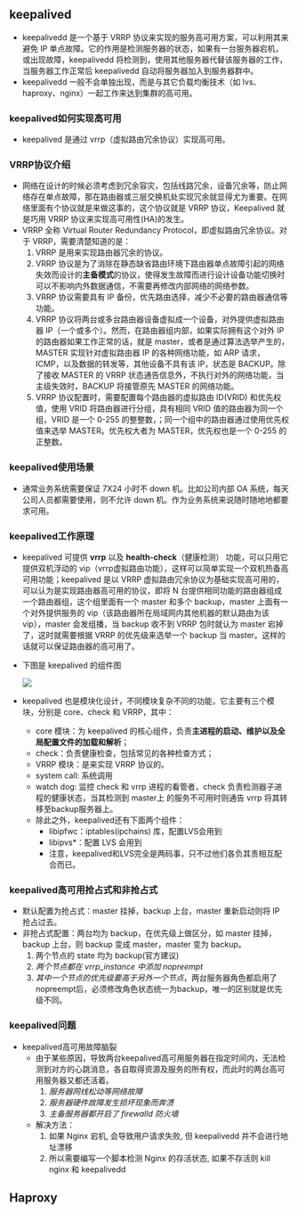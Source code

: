 ## keepalived

- keepalivedd 是一个基于 VRRP 协议来实现的服务高可用方案，可以利用其来避免 IP 单点故障。它的作用是检测服务器的状态，如果有一台服务器宕机，或出现故障，keepalivedd 将检测到，使用其他服务器代替该服务器的工作，当服务器工作正常后 keepalivedd 自动将服务器加入到服务器群中。
- keepalivedd 一般不会单独出现，而是与其它负载均衡技术（如 lvs、haproxy、nginx）一起工作来达到集群的高可用。

### keepalived如何实现高可用

- keepalived 是通过 vrrp（虚拟路由冗余协议）实现高可用。

### VRRP协议介绍
- 网络在设计的时候必须考虑到冗余容灾，包括线路冗余，设备冗余等，防止网络存在单点故障，那在路由器或三层交换机处实现冗余就显得尤为重要。在网络里面有个协议就是来做这事的，这个协议就是 VRRP 协议，Keepalived 就是巧用 VRRP 协议来实现高可用性(HA)的发生。
- VRRP 全称 Virtual Router Redundancy Protocol，即虚拟路由冗余协议。对于 VRRP，需要清楚知道的是：
  1. VRRP 是用来实现路由器冗余的协议。
  2. VRRP 协议是为了消除在静态缺省路由环境下路由器单点故障引起的网络失效而设计的**主备模式**的协议，使得发生故障而进行设计设备功能切换时可以不影响内外数据通信，不需要再修改内部网络的网络参数。
  3. VRRP 协议需要具有 IP 备份，优先路由选择，减少不必要的路由器通信等功能。
  4. VRRP 协议将两台或多台路由器设备虚拟成一个设备，对外提供虚拟路由器 IP（一个或多个）。然而，在路由器组内部，如果实际拥有这个对外 IP 的路由器如果工作正常的话，就是 master，或者是通过算法选举产生的，MASTER 实现针对虚拟路由器 IP 的各种网络功能，如 ARP 请求，ICMP，以及数据的转发等，其他设备不具有该 IP，状态是 BACKUP。除了接收 MASTER 的 VRRP 状态通告信息外，不执行对外的网络功能，当主级失效时，BACKUP 将接管原先 MASTER 的网络功能。
  5. VRRP 协议配置时，需要配置每个路由器的虚拟路由 ID(VRID) 和优先权值，使用 VRID 将路由器进行分组，具有相同 VRID 值的路由器为同一个组，VRID 是一个 0-255 的整整数，；同一个组中的路由器通过使用优先权值来选举 MASTER。优先权大者为 MASTER，优先权也是一个 0-255 的正整数。

### keepalived使用场景

- 通常业务系统需要保证 7X24 小时不 down 机。比如公司内部 OA 系统，每天公司人员都需要使用，则不允许 down 机。作为业务系统来说随时随地地都要求可用。

### keepalived工作原理
- keepalived 可提供 **vrrp** 以及 **health-check**（健康检测） 功能，可以只用它提供双机浮动的 vip（vrrp虚拟路由功能），这样可以简单实现一个双机热备高可用功能；keepalived 是以 VRRP 虚拟路由冗余协议为基础实现高可用的，可以认为是实现路由器高可用的协议，即将 N 台提供相同功能的路由器组成一个路由器组，这个组里面有一个 master 和多个 backup，master 上面有一个对外提供服务的 vip（该路由器所在局域网内其他机器的默认路由为该 vip），master 会发组播，当 backup 收不到 VRRP 包时就认为 master 宕掉了，这时就需要根据 VRRP 的优先级来选举一个 backup 当 master。这样的话就可以保证路由器的高可用了。

- 下图是 keepalived 的组件图

  ![](images/keepalived组件图.png)

- keepalived 也是模块化设计，不同模块复杂不同的功能，它主要有三个模块，分别是 core、check 和 VRRP，其中：

  - core 模块：为 keepalived 的核心组件，负责**主进程的启动、维护以及全局配置文件的加载和解析**；
  - check：负责健康检查，包括常见的各种检查方式；
  - VRRP 模块：是来实现 VRRP 协议的。
  - system call: 系统调用
  - watch dog: 监控 check 和 vrrp 进程的看管者，check 负责检测器子进程的健康状态，当其检测到 master上 的服务不可用时则通告 vrrp 将其转移至backup服务器上。
  - 除此之外，keepalived还有下面两个组件：
    - libipfwc：iptables(ipchains) 库，配置LVS会用到
    - libipvs*：配置 LVS 会用到
    - 注意，keepalived和LVS完全是两码事，只不过他们各负其责相互配合而已。

### keepalived高可用抢占式和非抢占式

- 默认配置为抢占式：master 挂掉，backup 上台，master 重新启动则将 IP 抢占过去。
- 非抢占式配置：两台均为 backup，在优先级上做区分，如 master 挂掉，backup 上台，则 backup 变成 master，master 变为 backup。
  1. 两个节点的 state 均为 backup(官方建议)
  2. *两个节点都在 vrrp_instance 中添加 nopreempt*
  3. *其中一个节点的优先级要高于另外一个节点*，两台服务器角色都启用了nopreempt后，必须修改角色状态统一为backup，唯一的区别就是优先级不同。

### keepalived问题

- keepalived高可用故障脑裂
  - 由于某些原因，导致两台keepalived高可用服务器在指定时间内，无法检测到对方的心跳消息，各自取得资源及服务的所有权，而此时的两台高可用服务器又都还活着。
    1. *服务器网线松动等网络故障*
    2. *服务器硬件故障发生损坏现象而奔溃*
    3. *主备服务器都开启了 firewalld 防火墙*
  - 解决方法：
    1. 如果 Nginx 宕机, 会导致用户请求失败, 但 keepalivedd 并不会进行地址漂移
    2. 所以需要编写一个脚本检测 Nginx 的存活状态, 如果不存活则 kill nginx 和 keepalivedd



## Haproxy

